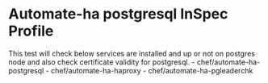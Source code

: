 # Automate-ha postgresql InSpec Profile

This test will check below services are installed and up or not on postgres node and also check certificate validity for postgresql.
    - chef/automate-ha-postgresql
    - chef/automate-ha-haproxy
    - chef/automate-ha-pgleaderchk